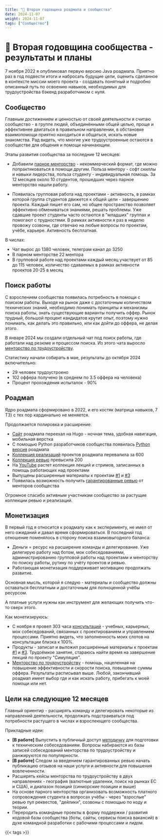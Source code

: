 ```yaml
---
title: "🎉 Вторая годовщина роадмапа и сообщества"
date: 2024-11-07
weight: 2024-11-07
tags: ["Сообщество"]
---
```


# 🎉 Вторая годовщина сообщества - результаты и планы

7 ноября 2022 я опубликовал первую версию Java роадмапа. Приятно раз в год подвести итоги и набросать будущие цели, оценить сделанное в контексте  миссии моего проекта - создавать понятный и подробно описанный путь по освоению навыков, необходимых для трудоустройства бэкенд разработчиком c нуля. 

## Сообщество

Главным достижением и ценностью от своей деятельности я считаю сообщество - в группе людей, объединёнными общей целью, проще и эффективнее двигаться в правильном направлении, в обстановке взаимопомощи приятно находиться и общаться, искать новые знакомства. Рад видеть, что многие уже трудоустроенные остаются в сообществе для общения и помощи начинающим.

Этапы развития сообщества за последние 12 месяцев:

-  Добавили [парное менторство](https://t.me/zhukovsd_it_mentor/109) - некоммерческий формат, где можно попрактиковаться в помощи другим. Польза ментору - софт скиллы и навыки лидерства, польза студенту - индивидуальная помощь. За 12 месяцев около 10 студентов, прошедших через парное менторство нашли работу.

-  Появилась групповая работа над проектами - активность, в рамках которой группа студентов движется к общей цели - завершению проекта. Каждый пишет его сам, но общее пространство позволяет эффективно обмениваться знаниями, решать проблемы. Уже сдавшие проект студенты часто остаются в "младших" группах и помогают с трудностями. В рамках активности я раз в неделю провожу созвоны, где отвечаю на любые вопросы по проектам, учёбе, карьере. Активность бесплатная.

В числах:

- Чат вырос до 1380 человек, телеграм канал до 3250
- В парном менторстве 22 ментора
- В групповой работе над проектами каждый месяц участвует от 85 до 115 человек, количество сдаваемых в рамках активности проектов 20-25 в месяц

## Поиск работы

С взрослением сообщества появилась потребность в помощи с поиском работы. Выходя на рынок даже с достаточным количеством технических знаний, необходимо понимать принципы и механизмы поиска работы, знать существующие варианты получить оффер. Рынок трудный, большой процент кандидатов крутит опыт, поэтому нужно понимать, как делать это правильно, или как дойти до оффера, не делая этого.

В январе 2024 мы создали отдельный чат под поиск работы, где работали над резюме и процессом поиска. Из этого чата выросло [менторство по трудоустройству](https://telegra.ph/Mentorstvo-po-trudoustrojstvu-10-26).

Статистику начали собирать в мае, результаты до октября 2024 включительно:

- 29 человек трудоустроено
- 102 оффера получено (в среднем по 3.5 оффера на человека)
- Процент прохождения испыталок - 90%

## Роадмап

Ядро роадмапа сформировано в 2022, и его костяк (матрица навыков, 7 ТЗ) с тех пор кардинально не меняется.

Продолжается полировка и расширение:

- [Сайт](https://zhukovsd.github.io/java-backend-learning-course/) роадмапа переехал на Hugo - ночная тема, удобная навигация, мобильная верстка
- С помощью Python разработчиков сообщества появилась [Python версия](https://zhukovsd.github.io/python-backend-learning-course/) роадмапа
- [Коллекция реализаций](https://zhukovsd.github.io/java-backend-learning-course/finished-projects/) проектов роадмапа перевалила за 600
- [Коллекция ревью](https://zhukovsd.github.io/java-backend-learning-course/finished-projects/) превысила 200
- На [YouTube](https://www.youtube.com/@zhukovsd_it_mentor) растет коллекция лекций и стримов, записанных в помощь работающих над проектами
-  Выпущены расширенные материалы к проектам [#1](https://boosty.to/zhukovsd/posts/07961b26-59a9-449f-80c5-53c4c070e2b8?share=post_link) и [#3](https://boosty.to/zhukovsd/posts/08a542e8-5503-4331-a82b-7b6bcf04314b?share=post_link)
- Появилась возможность получить [гарантированные ревью](https://docs.google.com/spreadsheets/d/1DkIIcE6oUtcK9jjfrOyUgatb6DIxL5GXEn3kvUp4Lms/edit?gid=0#gid=0) от менторов сообщества

Огромное спасибо активным участникам сообщество за растущие коллекции ревью и реализаций.

## Монетизация

В первый год я относится к роадмапу как к эксперименту, не имел от него ожиданий и давал время сформироваться. В последний год отношение поменялось в сторону поиска взаимовыгодного баланса:

- Деньги = ресурс на расширение команды и делегирование. Уже делегирую работу над ботом, мок собеседованиями, администрированию групповой работы над проектами и менторству по поиску работы, рутину по учёту проектов и ревью. 
- Работающая монетизация поддерживает мотивацию продолжать развитие.

Основная мысль, которой я следую - материалы и сообщество должны оставаться бесплатным и достаточным для полноценной учёбы ресурсом.

А платные услуги нужны как инструмент для желающих получить что-то сверх этого.

Как монетизируюсь:

- С ноября я провел 303 часа [консультаций](https://telegra.ph/Konsultacii--IT-Mentor--Sergej-ZHukov-11-11) - учебных, карьерных, мок собеседований, связанных с проектированием и управлением процессами. Приятно видеть, что заполненность моих слотов на консультации близка к 100%.
- Продукты - записал и выложил расширенные материалы к проектам [#1](https://boosty.to/zhukovsd/posts/07961b26-59a9-449f-80c5-53c4c070e2b8?share=post_link) и [#3](https://boosty.to/zhukovsd/posts/08a542e8-5503-4331-a82b-7b6bcf04314b?share=post_link). Трудоёмкое занятие, стараюсь найти время на завершение лекций по проекту "Симуляция".
- [Менторство по трудоустройству](https://telegra.ph/Mentorstvo-po-trudoustrojstvu-10-26) - помощь, нацеленная на повышение эффективности и скорости поиска, повышение суммы оффера. Результаты расписывал выше. Любой, закончивший роадмап имеет выбор где и как искать работу, прибегать к моей помощи или нет.

## Цели на следующие 12 месяцев

Главный ориентир - расширять команду и делегировать некоторые из направлений деятельности, продолжать подстраиваться под потребности растущего в числах и взрослеющего сообщества.

Прикладные идеи:

- **[В работе]** Выпустить в публичный доступ [методичку](https://zhukovsd.github.io/java-backend-interview-prep/questions/) для подготовки к техническим собеседованиям. Вопросы набираются из базы записей собеседований менторства по трудоустройству и ранжируются по популярности. 
- **[В работе]** Следом за введением гарантированных ревью начать публикацию отзывов на наши услуги и активности для повышения вовлеченности.
- Расширять кейсы менторства по трудоустройству в двух направлениях - география (валютные удаленки, поиск на рынках ЕС и США), и диапазон позиций (синиорские позиции и выше)
- На основе парного менторства организовать возможность платного сопровождения студента в вопросах учёбы - через "взрослые" ревью пул реквестов, "дейлики", созвоны с помощью по коду и теории.
- Переродить командные проекты в форму поддержки / развития кодовой базы сообщества (боты, сайты, сервисы поиска вакансий) в духе командной разработки с рабочими процессами и лидом.

{{< tags >}}